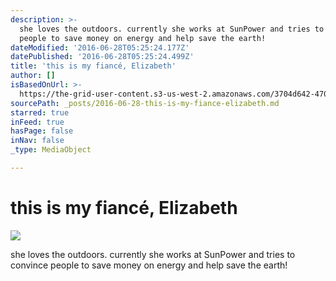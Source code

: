 ```yaml
---
description: >-
  she loves the outdoors. currently she works at SunPower and tries to convince
  people to save money on energy and help save the earth!
dateModified: '2016-06-28T05:25:24.177Z'
datePublished: '2016-06-28T05:25:24.499Z'
title: 'this is my fiancé, Elizabeth'
author: []
isBasedOnUrl: >-
  https://the-grid-user-content.s3-us-west-2.amazonaws.com/3704d642-470f-433b-9ea5-19ab3754f89f.jpg
sourcePath: _posts/2016-06-28-this-is-my-fiance-elizabeth.md
starred: true
inFeed: true
hasPage: false
inNav: false
_type: MediaObject

---
```

# this is my fiancé, Elizabeth
![](https://the-grid-user-content.s3-us-west-2.amazonaws.com/3704d642-470f-433b-9ea5-19ab3754f89f.jpg)

she loves the outdoors. currently she works at SunPower and tries to convince people to save money on energy and help save the earth!